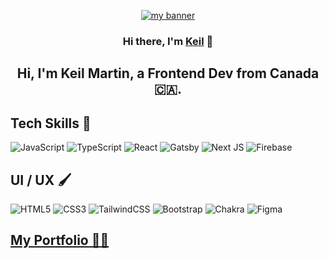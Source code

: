 <p align="center">
  <a href="https://keilmart.github.io/profile" target="_blank" rel="noreferrer"><img src="https://user-images.githubusercontent.com/52471084/156077204-b5875e76-17de-45ab-9e34-20ac473d5460.png" alt="my banner"></a>
</p>

<h3 align="center">
Hi there, I'm <a href="https://keilmart.github.io/profile" target="_blank" rel="noreferrer">Keil</a> 👋
</h3>

<h2 align="center">
Hi, I'm Keil Martin, a Frontend Dev from Canada 🇨🇦.
</h2> 

## Tech Skills 💾
![JavaScript](https://img.shields.io/badge/javascript-%23323330.svg?style=for-the-badge&logo=javascript&logoColor=%23F7DF1E) ![TypeScript](https://img.shields.io/badge/typescript-%23007ACC.svg?style=for-the-badge&logo=typescript&logoColor=white) ![React](https://img.shields.io/badge/react-%2320232a.svg?style=for-the-badge&logo=react&logoColor=%2361DAFB) ![Gatsby](https://img.shields.io/badge/Gatsby-%23663399.svg?style=for-the-badge&logo=gatsby&logoColor=white) ![Next JS](https://img.shields.io/badge/Next-black?style=for-the-badge&logo=next.js&logoColor=white) ![Firebase](https://img.shields.io/badge/firebase-%23039BE5.svg?style=for-the-badge&logo=firebase) 

## UI / UX 🖌
![HTML5](https://img.shields.io/badge/html5-%23E34F26.svg?style=for-the-badge&logo=html5&logoColor=white) ![CSS3](https://img.shields.io/badge/css3-%231572B6.svg?style=for-the-badge&logo=css3&logoColor=white) ![TailwindCSS](https://img.shields.io/badge/tailwindcss-%2338B2AC.svg?style=for-the-badge&logo=tailwind-css&logoColor=white) ![Bootstrap](https://img.shields.io/badge/bootstrap-%23563D7C.svg?style=for-the-badge&logo=bootstrap&logoColor=white) ![Chakra](https://img.shields.io/badge/chakra-%234ED1C5.svg?style=for-the-badge&logo=chakraui&logoColor=white) ![Figma](https://img.shields.io/badge/figma-%23F24E1E.svg?style=for-the-badge&logo=figma&logoColor=white)

## <a href="https://keilmart.github.io/profile">My Portfolio 👨‍💻</a>
